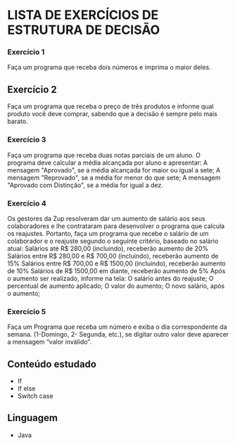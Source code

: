 # LISTA DE EXERCÍCIOS DE ESTRUTURA DE DECISÃO

### Exercício 1
 Faça um programa que receba dois números e imprima o maior deles.
## Exercício 2
Faça um programa que receba o preço de três produtos e informe qual produto você deve comprar, sabendo que a decisão é sempre pelo mais barato.
### Exercício 3
Faça um programa que receba duas notas parciais de um aluno. O programa deve calcular a média alcançada por aluno e apresentar:
A mensagem "Aprovado", se a média alcançada for maior ou igual a sete;
A mensagem "Reprovado", se a média for menor do que sete;
A mensagem "Aprovado com Distinção", se a média for igual a dez.
### Exercício 4
Os gestores da Zup resolveram dar um aumento de salário aos seus colaboradores e lhe contrataram para desenvolver o programa que calcula os reajustes. Portanto, faça um programa que recebe o salário de um colaborador e o reajuste segundo o seguinte critério, baseado no salário atual:
Salários até R$ 280,00 (incluindo), receberão aumento de 20%
Salários entre R$ 280,00 e R$ 700,00 (incluindo), receberão aumento de 15%
Salários entre R$ 700,00 e R$ 1500,00 (incluindo), receberão aumento de 10%
Salários de R$ 1500,00 em diante, receberão aumento de 5% 
Após o aumento ser realizado, informe na tela:
O salário antes do reajuste;
O percentual de aumento aplicado;
O valor do aumento;
O novo salário, após o aumento;
### Exercício 5
Faça um Programa que receba um número e exiba o dia correspondente da semana. (1-Domingo, 2- Segunda, etc.), se digitar outro valor deve aparecer a mensagem “valor inválido”.

## Conteúdo estudado
<ul>
  <li>If</li>
   <li>If else</li>
   <li>Switch case</li>
</ul>

 ## Linguagem
 <ul>
    <li>Java</li>
 </ul>
